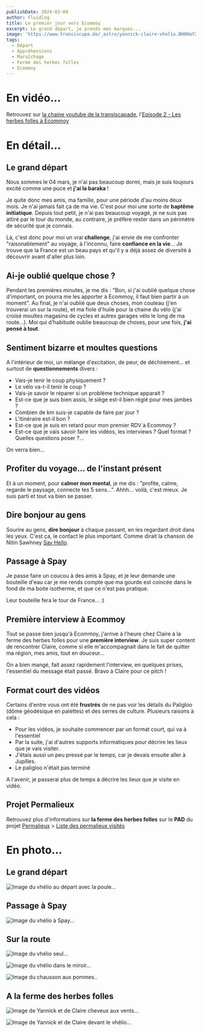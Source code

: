 ```yaml
---
publishDate: 2024-03-04
author: Fluidlog
title: Le premier jour vers Ecommoy
excerpt: Le grand départ, je prends mes marques...
image: 'https://www.transiscapa.de/_astro/yannick-claire-vhelio.BH0HaY2z_1aKVpP.webp'
tags:
  - Départ
  - Appréhensions
  - Maraîchage
  - Ferme des herbes folles
  - Ecommoy
---
```


# En vidéo...
Retrouvez sur [la chaine youtube de la transiscapade](https://www.youtube.com/@Transiscapade), l'[Episode 2 - Les herbes folles à Ecommoy](https://www.youtube.com/watch?v=2ZQm_Ee5TcU)

# En détail...

## Le grand départ
Nous sommes le 04 mars, je n'ai pas beaucoup dormi, mais je suis toujours excité comme une puce et **j'ai la baraka** !

Je quite donc mes amis, ma famille, pour une période d'au moins deux mois. Je n'ai jamais fait ça de ma vie. C'est pour moi une sorte de **baptême initiatique**. 
Depuis tout petit, je n'ai pas beaucoup voyagé, je ne suis pas attiré par le tour du monde, au contraire, je préfère rester dans un périmètre de sécurité que je connais. 

Là, c'est donc pour moi un vrai **challenge**, j'ai envie de me confronter "raisonablement" au voyage, à l'inconnu, faire **confiance en la vie**... Je trouve que la France est un beau pays et qu'il y a déjà assez de diversité à découvrir avant d'aller plus loin.

## Ai-je oublié quelque chose ?
Pendant les premières minutes, je me dis : "Bon, si j'ai oublié quelque chose d'important, on pourra me les apporter à Ecommoy, il faut bien partir à un moment". Au final, je n'ai oublié que deux choses, mon couteau (j'en trouverai un sur la route), et ma fiole d'huile pour la chaine du vélo (j'ai croisé moultes magasins de cycles et autres garages vélo le long de ma route...). Moi qui d'habitude oublie beaucoup de choses, pour une fois, **j'ai pensé à tout**.

## Sentiment bizarre et moultes questions
A l'intérieur de moi, un mélange d'excitation, de peur, de déchirement... et surtout de **questionnements** divers :
* Vais-je tenir le coup physiquement ?
* Le vélo va-t-il tenir le coup ?
* Vais-je savoir le réparer si un problème technique apparait ?
* Est-ce que je suis bien assis, le siège est-il bien réglé pour mes jambes ?
* Combien de km suis-je capable de faire par jour ?
* L'itinéraire est-il bon ?
* Est-ce que je suis en retard pour mon premier RDV à Ecommoy ?
* Est-ce que je vais savoir faire les vidéos, les interviews ? Quel format ? Quelles questions poser ?...

On verra bien...

## Profiter du voyage... de l'instant présent
Et à un moment, pour **calmer mon mental**, je me dis : "profite, calme, regarde le paysage, connecte tes 5 sens...". Ahhh... voilà, c'est mieux. Je suis parti et tout va bien se passer.

## Dire bonjour au gens
Sourire au gens, **dire bonjour** à chaque passant, en les regardant droit dans les yeux. C'est ça, le contact le plus important. 
Comme dirait la chanson de Nitin Sawhney [Say Hello](https://www.youtube.com/watch?v=LRnd_3f4SPU).

## Passage à Spay
Je passe faire un coucou à des amis à Spay, et je leur demande une bouteille d'eau car je me rends compte que ma gourde est coincée dans le fond de ma boite isotherme, et que ce n'est pas pratique.

Leur bouteille fera le tour de France... :)

## Première interview à Ecommoy
Tout se passe bien jusqu'à Ecommoy, j'arrive à l'heure chez Claire à la ferme des herbes folles pour une **première interview**. Je suis super content de rencontrer Claire, comme si elle m'accompagnait dans le fait de quitter ma région, mes amis, tout en douceur...

On a bien mangé, fait assez rapidement l'interview, en quelques prises, l'essentiel du message était passé. Bravo à Claire pour ce pitch !

## Format court des vidéos
Certains d'entre vous ont été **frustrés** de ne pas voir les détails du Paligloo (dôme géodésique en palettes) et des serres de culture. Plusieurs raisons à cela : 
* Pour les vidéos, je souhaite commencer par un format court, qui va à l'essentiel
* Par la suite, j'ai d'autres supports informatiques pour décrire les lieux que je vais visiter.
* J'étais aussi un peu pressé par le temps, car je devais ensuite aller à Jupilles.
* Le paligloo n'était pas terminé

A l'avenir, je passerai plus de temps à décrire les lieux que je visite en vidéo.

## Projet Permalieux
Retrouvez plus d'informations sur **la ferme des herbes folles** sur le **PAD** du projet [Permalieux]() > [Liste des permalieux visités](https://paper.dropbox.com/doc/Liste-des-permalieux-visites-auX6lhoT0BAJ9rh3kCl2w)

# En photo...

## Le grand départ
![Image du vhélio au départ avec la poule...](../../assets/images/le-grand-depart.jpg)

## Passage à Spay
![Image du vhélio à Spay...](../../assets/images/vhelio-spay.jpg)

## Sur la route
![Image du vhélio seul...](../../assets/images/vhelio-seul.jpg)

![Image du vhélio dans le miroir...](../../assets/images/vhelio-mirror.jpg)

![Image du chausson aux pommes..](../../assets/images/chausson-pommes.jpg)

## A la ferme des herbes folles
![Image de Yannick et de Claire cheveux aux vents...](../../assets/images/yannick-claire-vent.jpg)

![Image de Yannick et de Claire devant le vhélio...](../../assets/images/yannick-claire-vhelio.jpg)
